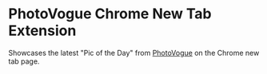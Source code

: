 # PhotoVogue Chrome New Tab Extension

Showcases the latest "Pic of the Day" from [PhotoVogue](https://www.vogue.com/photovogue) on the Chrome new tab page.

